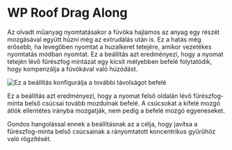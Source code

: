 # WP Roof Drag Along

Az olvadt műanyag nyomtatásakor a fúvóka hajlamos az anyag egy részét mozgásával együtt húzni még az extrudálás után is. Ez a hatás még erősebb, ha levegőben nyomtat a huzalkeret tetejére, amikor vezetékes nyomtatás módban nyomtat. Ez a beállítás azt eredményezi, hogy a nyomat tetején lévő fűrészfog mintázat egy kicsit mélyebben befelé folytatódik, hogy kompenzálja a fúvókával való húzódást.

![Ez a beállítás konfigurálja a további távolságot befelé](../images/wireframe_roof_drag_along.svg)

Ez a beállítás azt eredményezi, hogy a nyomat felső oldalán lévő fűrészfog-minta belső csúcsai tovább mozdulnak befelé. A csúcsokat a kifelé mozgó átlók ellentétes irányba mozgatják, nem pedig a befelé mozgó egyeneseket.

Gondos hangolással ennek a beállításnak az a célja, hogy javítsa a fűrészfog-minta belső csúcsainak a rányomtatott koncentrikus gyűrűhöz való rögzítését.
